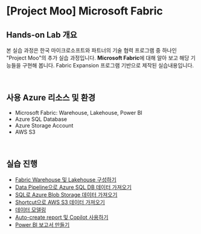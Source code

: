 # [Project Moo] Microsoft Fabric

## Hands-on Lab 개요

본 실습 과정은 한국 마이크로소프트와 파트너의 기술 협력 프로그램 중 하나인 "Project Moo"의 추가 실습 과정입니다. **Microsoft Fabric**에 대해 알아 보고 해당 기능들을 구현해 봅니다. Fabric Expansion 프로그램 기반으로 제작된 실습내용입니다. 

<br/>

## 사용 Azure 리소스 및 환경

* Microsoft Fabric: Warehouse, Lakehouse, Power BI
* Azure SQL Database
* Azure Storage Account
* AWS S3
  
<br/>

## 실습 진행 

* [Fabric Warehouse 및 Lakehouse 구성하기]()
* [Data Pipeline으로 Azure SQL DB 데이터 가져오기]()
* [SQL로 Azure Blob Storage 데이터 가져오기]()
* [Shortcut으로 AWS S3 데이터 가져오기]()
* [데이터 모델링]()
* [Auto-create report 및 Copilot 사용하기]()
* [Power BI 보고서 만들기]()

<br/>  
